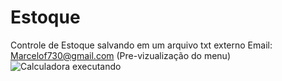 # Estoque
Controle de Estoque salvando em um arquivo txt externo
Email: Marcelof730@gmail.com
(Pre-vizualização do menu)
<img src="http://i.imgur.com/A6hWeb9.jpg" alt="Calculadora executando">
